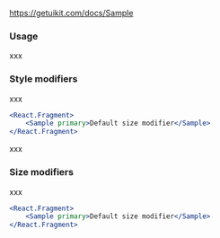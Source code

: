 https://getuikit.com/docs/Sample

### Usage
xxx

### Style modifiers
xxx

```jsx
<React.Fragment>
    <Sample primary>Default size modifier</Sample>
</React.Fragment>
```
xxx

### Size modifiers
xxx

```jsx
<React.Fragment>
    <Sample primary>Default size modifier</Sample>
</React.Fragment>
```

